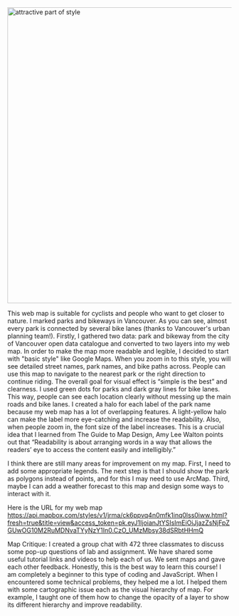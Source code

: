 <img width="664" alt="attractive part of style" src="https://user-images.githubusercontent.com/59896936/74706018-a6172600-51ca-11ea-90c2-d9f5acbc401e.png">

This web map is suitable for cyclists and people who want to get closer to nature. I marked parks and bikeways in Vancouver. As you can see, almost every park is connected by several bike lanes (thanks to Vancouver's urban planning team!). Firstly, I gathered two data: park and bikeway from the city of Vancouver open data catalogue and converted to two layers into my web map. In order to make the map more readable and legible, I decided to start with "basic style" like Google Maps. When you zoom in to this style, you will see detailed street names, park names, and bike paths across. People can use this map to navigate to the nearest park or the right direction to continue riding. The overall goal for visual effect is “simple is the best” and clearness. I used green dots for parks and dark gray lines for bike lanes. This way, people can see each location clearly without messing up the main roads and bike lanes. I created a halo for each label of the park name because my web map has a lot of overlapping features. A light-yellow halo can make the label more eye-catching and increase the readability. Also, when people zoom in, the font size of the label increases. This is a crucial idea that I learned from The Guide to Map Design, Amy Lee Walton points out that “Readability is about arranging words in a way that allows the readers’ eye to access the content easily and intelligibly.”

I think there are still many areas for improvement on my map. First, I need to add some appropriate legends. The next step is that I should show the park as polygons instead of points, and for this I may need to use ArcMap. Third, maybe I can add a weather forecast to this map and design some ways to interact with it. 

Here is the URL for my web map
https://api.mapbox.com/styles/v1/jrma/ck6ppvq4n0mfk1inq0lss0iww.html?fresh=true&title=view&access_token=pk.eyJ1IjoianJtYSIsImEiOiJjazZsNjFpZGUwOG10M2RuMDNvaTYyNzY1In0.CzO_UMzMbsy38dSRbtHHmQ

Map Critique: I created a group chat with 472 three classmates to discuss some pop-up questions of lab and assignment. We have shared some useful tutorial links and videos to help each of us. We sent maps and gave each other feedback. Honestly, this is the best way to learn this course! I am completely a beginner to this type of coding and JavaScript. When I encountered some technical problems, they helped me a lot. I helped them with some cartographic issue each as the visual hierarchy of map. For example, I taught one of them how to change the opacity of a layer to show its different hierarchy and improve readability.
